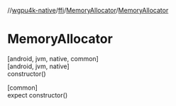 //[wgpu4k-native](../../../index.md)/[ffi](../index.md)/[MemoryAllocator](index.md)/[MemoryAllocator](-memory-allocator.md)

# MemoryAllocator

[android, jvm, native, common]\
[android, jvm, native]\
constructor()

[common]\
expect constructor()